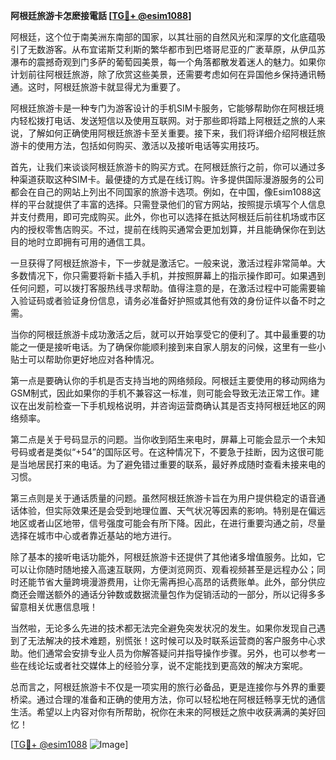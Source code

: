 **阿根廷旅游卡怎麽接電話 [[TG💪+ @esim1088](https://t.me/s/esim1088)]**

阿根廷，这个位于南美洲东南部的国家，以其壮丽的自然风光和深厚的文化底蕴吸引了无数游客。从布宜诺斯艾利斯的繁华都市到巴塔哥尼亚的广袤草原，从伊瓜苏瀑布的震撼奇观到门多萨的葡萄园美景，每一个角落都散发着迷人的魅力。如果你计划前往阿根廷旅游，除了欣赏这些美景，还需要考虑如何在异国他乡保持通讯畅通。这时，阿根廷旅游卡就显得尤为重要了。

阿根廷旅游卡是一种专门为游客设计的手机SIM卡服务，它能够帮助你在阿根廷境内轻松拨打电话、发送短信以及使用互联网。对于那些即将踏上阿根廷之旅的人来说，了解如何正确使用阿根廷旅游卡至关重要。接下来，我们将详细介绍阿根廷旅游卡的使用方法，包括如何购买、激活以及接听电话等实用技巧。

首先，让我们来谈谈阿根廷旅游卡的购买方式。在阿根廷旅行之前，你可以通过多种渠道获取这种SIM卡。最便捷的方式是在线订购。许多提供国际漫游服务的公司都会在自己的网站上列出不同国家的旅游卡选项。例如，在中国，像Esim1088这样的平台就提供了丰富的选择。只需登录他们的官方网站，按照提示填写个人信息并支付费用，即可完成购买。此外，你也可以选择在抵达阿根廷后前往机场或市区内的授权零售店购买。不过，提前在线购买通常会更加划算，并且能确保你在到达目的地时立即拥有可用的通信工具。

一旦获得了阿根廷旅游卡，下一步就是激活它。一般来说，激活过程非常简单。大多数情况下，你只需要将新卡插入手机，并按照屏幕上的指示操作即可。如果遇到任何问题，可以拨打客服热线寻求帮助。值得注意的是，在激活过程中可能需要输入验证码或者验证身份信息，请务必准备好护照或其他有效的身份证件以备不时之需。

当你的阿根廷旅游卡成功激活之后，就可以开始享受它的便利了。其中最重要的功能之一便是接听电话。为了确保你能顺利接到来自家人朋友的问候，这里有一些小贴士可以帮助你更好地应对各种情况。

第一点是要确认你的手机是否支持当地的网络频段。阿根廷主要使用的移动网络为GSM制式，因此如果你的手机不兼容这一标准，则可能会导致无法正常工作。建议在出发前检查一下手机规格说明，并咨询运营商确认其是否支持阿根廷地区的网络频率。

第二点是关于号码显示的问题。当你收到陌生来电时，屏幕上可能会显示一个未知号码或者是类似“+54”的国际区号。在这种情况下，不要急于挂断，因为这很可能是当地居民打来的电话。为了避免错过重要的联系，最好养成随时查看未接来电的习惯。

第三点则是关于通话质量的问题。虽然阿根廷旅游卡旨在为用户提供稳定的语音通话体验，但实际效果还是会受到地理位置、天气状况等因素的影响。特别是在偏远地区或者山区地带，信号强度可能会有所下降。因此，在进行重要沟通之前，尽量选择在城市中心或者靠近基站的地方进行。

除了基本的接听电话功能外，阿根廷旅游卡还提供了其他诸多增值服务。比如，它可以让你随时随地接入高速互联网，方便浏览网页、观看视频甚至是远程办公；同时还能节省大量跨境漫游费用，让你无需再担心高昂的话费账单。此外，部分供应商还会赠送额外的通话分钟数或数据流量包作为促销活动的一部分，所以记得多多留意相关优惠信息哦！

当然啦，无论多么先进的技术都无法完全避免突发状况的发生。如果你发现自己遇到了无法解决的技术难题，别慌张！这时候可以及时联系运营商的客户服务中心求助。他们通常会安排专业人员为你解答疑问并指导操作步骤。另外，也可以参考一些在线论坛或者社交媒体上的经验分享，说不定能找到更高效的解决方案呢。

总而言之，阿根廷旅游卡不仅是一项实用的旅行必备品，更是连接你与外界的重要桥梁。通过合理的准备和正确的使用方法，你可以轻松地在阿根廷畅享无忧的通信生活。希望以上内容对你有所帮助，祝你在未来的阿根廷之旅中收获满满的美好回忆！

[[TG💪+ @esim1088](https://t.me/s/esim1088) ![Image](https://i.postimg.cc/4NQfJmqS/Snipaste-2025-05-13-00-14-12.png)]